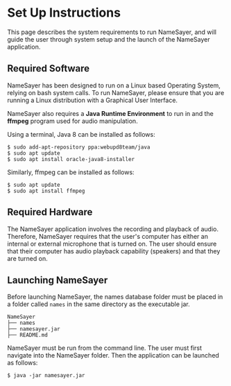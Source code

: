 # Set Up Instructions
This page describes the system requirements to run NameSayer, and will guide the user through system setup and the launch of the 
NameSayer application.

## Required Software
NameSayer has been designed to run on a Linux based Operating System, relying on bash system calls. To run NameSayer, please
ensure that you are running a Linux distribution with a Graphical User Interface.

NameSayer also requires a **Java Runtime Environment** to run in and the **ffmpeg** program used for audio manipulation.

Using a terminal, Java 8 can be installed as follows:
```
$ sudo add-apt-repository ppa:webupd8team/java
$ sudo apt update
$ sudo apt install oracle-java8-installer
```

Similarly, ffmpeg can be installed as follows:
```
$ sudo apt update
$ sudo apt install ffmpeg
```

## Required Hardware
The NameSayer application involves the recording and playback of audio. Therefore, NameSayer requires that the user's
computer has either an internal or external microphone that is turned on. The user should ensure that their computer
has audio playback capability (speakers) and that they are turned on.

## Launching NameSayer
Before launching NameSayer, the names database folder must be placed in a folder called `names` in the same directory as 
the executable jar.

```
NameSayer
├── names
├── namesayer.jar
├── README.md
```

NameSayer must be run from the command line. The user must first navigate into the NameSayer folder. Then the application
can be launched as follows:

```
$ java -jar namesayer.jar
```